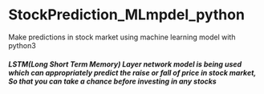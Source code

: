 # StockPrediction_MLmpdel_python
Make predictions in stock market using machine learning model with python3 
<h5>LSTM(Long Short Term Memory) Layer network model is being used which can appropriately predict the raise or fall of price 
in stock market, So that you can take a chance before investing in any stocks</h5>
